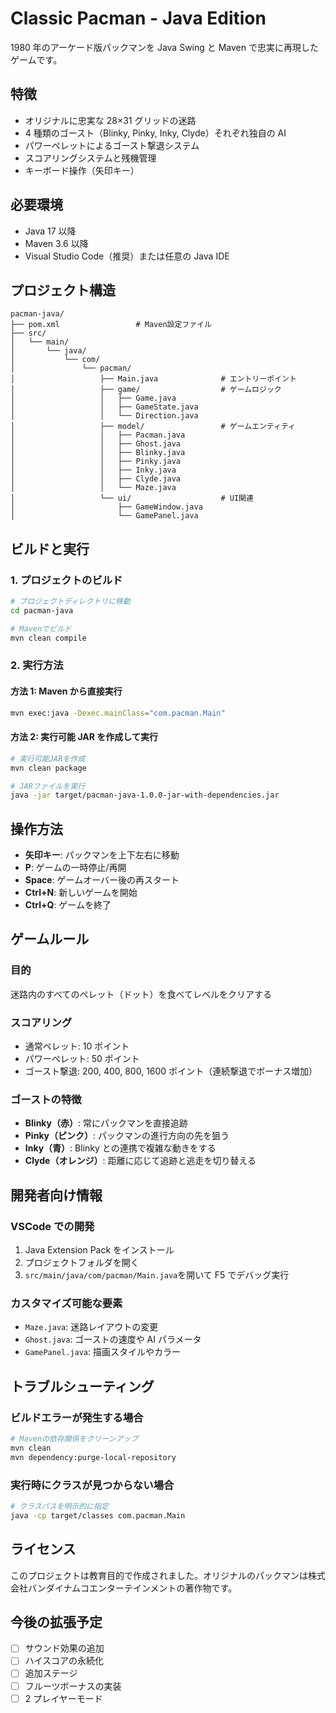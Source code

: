 # Classic Pacman - Java Edition

1980 年のアーケード版パックマンを Java Swing と Maven で忠実に再現したゲームです。

## 特徴

- オリジナルに忠実な 28×31 グリッドの迷路
- 4 種類のゴースト（Blinky, Pinky, Inky, Clyde）それぞれ独自の AI
- パワーペレットによるゴースト撃退システム
- スコアリングシステムと残機管理
- キーボード操作（矢印キー）

## 必要環境

- Java 17 以降
- Maven 3.6 以降
- Visual Studio Code（推奨）または任意の Java IDE

## プロジェクト構造

```
pacman-java/
├── pom.xml                 # Maven設定ファイル
├── src/
│   └── main/
│       └── java/
│           └── com/
│               └── pacman/
│                   ├── Main.java              # エントリーポイント
│                   ├── game/                  # ゲームロジック
│                   │   ├── Game.java
│                   │   ├── GameState.java
│                   │   └── Direction.java
│                   ├── model/                 # ゲームエンティティ
│                   │   ├── Pacman.java
│                   │   ├── Ghost.java
│                   │   ├── Blinky.java
│                   │   ├── Pinky.java
│                   │   ├── Inky.java
│                   │   ├── Clyde.java
│                   │   └── Maze.java
│                   └── ui/                    # UI関連
│                       ├── GameWindow.java
│                       └── GamePanel.java
```

## ビルドと実行

### 1. プロジェクトのビルド

```bash
# プロジェクトディレクトリに移動
cd pacman-java

# Mavenでビルド
mvn clean compile
```

### 2. 実行方法

#### 方法 1: Maven から直接実行

```bash
mvn exec:java -Dexec.mainClass="com.pacman.Main"
```

#### 方法 2: 実行可能 JAR を作成して実行

```bash
# 実行可能JARを作成
mvn clean package

# JARファイルを実行
java -jar target/pacman-java-1.0.0-jar-with-dependencies.jar
```

## 操作方法

- **矢印キー**: パックマンを上下左右に移動
- **P**: ゲームの一時停止/再開
- **Space**: ゲームオーバー後の再スタート
- **Ctrl+N**: 新しいゲームを開始
- **Ctrl+Q**: ゲームを終了

## ゲームルール

### 目的

迷路内のすべてのペレット（ドット）を食べてレベルをクリアする

### スコアリング

- 通常ペレット: 10 ポイント
- パワーペレット: 50 ポイント
- ゴースト撃退: 200, 400, 800, 1600 ポイント（連続撃退でボーナス増加）

### ゴーストの特徴

- **Blinky（赤）**: 常にパックマンを直接追跡
- **Pinky（ピンク）**: パックマンの進行方向の先を狙う
- **Inky（青）**: Blinky との連携で複雑な動きをする
- **Clyde（オレンジ）**: 距離に応じて追跡と逃走を切り替える

## 開発者向け情報

### VSCode での開発

1. Java Extension Pack をインストール
2. プロジェクトフォルダを開く
3. `src/main/java/com/pacman/Main.java`を開いて F5 でデバッグ実行

### カスタマイズ可能な要素

- `Maze.java`: 迷路レイアウトの変更
- `Ghost.java`: ゴーストの速度や AI パラメータ
- `GamePanel.java`: 描画スタイルやカラー

## トラブルシューティング

### ビルドエラーが発生する場合

```bash
# Mavenの依存関係をクリーンアップ
mvn clean
mvn dependency:purge-local-repository
```

### 実行時にクラスが見つからない場合

```bash
# クラスパスを明示的に指定
java -cp target/classes com.pacman.Main
```

## ライセンス

このプロジェクトは教育目的で作成されました。オリジナルのパックマンは株式会社バンダイナムコエンターテインメントの著作物です。

## 今後の拡張予定

- [ ] サウンド効果の追加
- [ ] ハイスコアの永続化
- [ ] 追加ステージ
- [ ] フルーツボーナスの実装
- [ ] 2 プレイヤーモード
